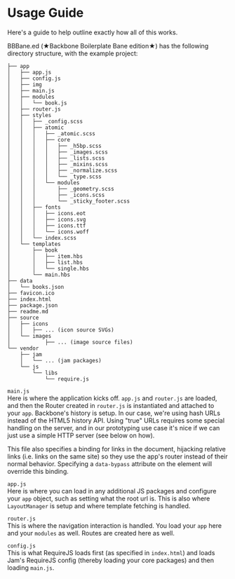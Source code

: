 Usage Guide
===========

Here's a guide to help outline exactly how all of this works.


BBBane.ed (★Backbone Boilerplate Bane edition★) has the following
directory structure, with the example project:
```
├── app
│   ├── app.js
│   ├── config.js
│   ├── img
│   ├── main.js
│   ├── modules
│   │   └── book.js
│   ├── router.js
│   ├── styles
│   │   ├── _config.scss
│   │   ├── atomic
│   │   │   ├── _atomic.scss
│   │   │   ├── core
│   │   │   │   ├── _h5bp.scss
│   │   │   │   ├── _images.scss
│   │   │   │   ├── _lists.scss
│   │   │   │   ├── _mixins.scss
│   │   │   │   ├── _normalize.scss
│   │   │   │   └── _type.scss
│   │   │   └── modules
│   │   │       ├── _geometry.scss
│   │   │       ├── _icons.scss
│   │   │       └── _sticky_footer.scss
│   │   ├── fonts
│   │   │   ├── icons.eot
│   │   │   ├── icons.svg
│   │   │   ├── icons.ttf
│   │   │   └── icons.woff
│   │   └── index.scss
│   └── templates
│       ├── book
│       │   ├── item.hbs
│       │   ├── list.hbs
│       │   └── single.hbs
│       └── main.hbs
├── data
│   └── books.json
├── favicon.ico
├── index.html
├── package.json
├── readme.md
├── source
│   ├── icons
│   │   ├── ... (icon source SVGs)
│   └── images
│   		├── ... (image source files)
└── vendor
    ├── jam 
    │   └── ... (jam packages)
    └── js
        └── libs
            └── require.js
```
 
`main.js`  
Here is where the application kicks off. `app.js` and `router.js` are
loaded, and then the Router created in `router.js` is instantiated and
attached to your `app`. 
Backbone's history is setup. In our case, we're using hash URLs instead
of the HTML5 history API. Using "true" URLs requires some special
handling on the server, and in our prototyping use case it's nice if we
can just use a simple HTTP server (see below on how).

This file also specifies a binding for links in the document, hijacking
relative links (i.e. links on the same site) so they use the app's
router instead of their normal behavior.
Specifying a `data-bypass` attribute on the element will override this
binding.

  
`app.js`  
Here is where you can load in any additional JS packages and configure
your `app` object, such as setting what the root url is.
This is also where `LayoutManager` is setup and where template fetching is
handled.

  
`router.js`  
This is where the navigation interaction is handled. You load your `app`
here and your `modules` as well. Routes are created here as well.

  
`config.js`  
This is what RequireJS loads first (as specified in `index.html`) and
loads Jam's RequireJS config (thereby loading your core packages) and
then loading `main.js`.

